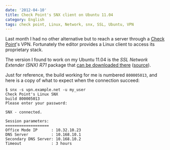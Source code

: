```yaml
---
date: '2012-04-10'
title: Check Point's SNX client on Ubuntu 11.04
category: English
tags: check point, Linux, Network, snx, SSL, Ubuntu, VPN
---
```


Last month I had no other alternative but to reach a server through a [Check Point](https://wikipedia.org/wiki/Check_Point)'s VPN. Fortunately the editor provides a Linux client to access its proprietary stack.

The version I found to work on my Ubuntu 11.04 is the _SSL Network Extender (SNX) R71_ package that [can be downloaded there](https://supportcontent.checkpoint.com/file_download?id=10656)  ([source](https://supportcenter.checkpoint.com/supportcenter/portal?eventSubmit_doGoviewsolutiondetails=&solutionid=sk41808)).

Just for reference, the build working for me is numbered `800005013`, and here is a copy of what to expect when the connection succeed:

```shell-session
$ snx -s vpn.example.net -u my_user
Check Point's Linux SNX
build 800005013
Please enter your password:

SNX - connected.

Session parameters:
===================
Office Mode IP      : 10.32.10.23
DNS Server          : 10.168.10.1
Secondary DNS Server: 10.168.10.2
Timeout             : 3 hours
```
